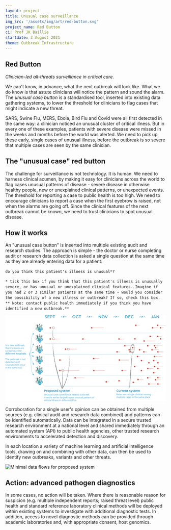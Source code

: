 ```yaml
---
layout: project
title: Unusual case surveillance
img_src: '/assets/img/art/red-button.svg'
project_name: Red Button
ci: Prof JK Baillie
startdate: 3 August 2021
theme: Outbreak Infrastructure
---
```


## Red Button

*Clinician-led all-threats surveillance in critical care.*

We can't know, in advance, what the next outbreak will look like. What we do know is that astute clinicians will notice the pattern and sound the alarm. The *unusual case button* is a standardised tool, inserted into existing data gathering systems, to lower the threshold for clinicians to flag cases that might indicate a new threat.

SARS, Swine Flu, MERS, Ebola, Bird Flu and Covid were all first detected in the same way: a clinician noticed an unusual cluster of critical illness. But in every one of these examples, patients with severe disease were missed in the weeks and months before the world was alerted. We need to pick up these early, single cases of unusual illness, before the outbreak is so severe that multiple cases are seen by the same clinician. 


## The "unusual case" red button

The challenge for surveillance is not technology. It is human. We need to harness clinical acumen, by making it easy for clinicians across the world to flag cases unusual patterns of disease - severe disease in otherwise healthy people, new or unexplained clinical patterns, or unexpected events. The threshold for reporting a case to public health is too high. We need to encourage clinicians to report a case when the first eyebrow is raised, not when the alarms are going off. Since the clinical features of the next outbreak cannot be known, we need to trust clinicians to spot unusual disease.

## How it works

An "unusual case button" is inserted into multiple existing audit and research studies. The approach is simple - the doctor or nurse completing audit or research data collection is asked a single question at the same time as they are already entering data for a patient: 

`do you think this patient's illness is unusual*?`

`* tick this box if you think that this patient's illness is unusually severe, or has unusual or unexplained clinical features. Imagine if you had 2 or 3 similar patients at the same time - would you consider the possibility of a new illness or outbreak? If so, check this box. ** Note: contact public health immediately if you think you have identified a new outbreak.** `

![Operation of unusual case critical illness surveillance system. When a new outbreak begins, patients present one by one, sporadically, to several different intensive care units. Currently, the outbreak is not detected until a single clinician sees several cases and notices the pattern. With unusual case detection, the very first cases may be identified and detected using advanced diagnostics, in time for public health measures to contain the outbreak.](/assets/img/art/red-button-text.svg)

Corroboration for a single user's opinion can be obtained from multiple sources (e.g. clinical audit and research data combined) and patterns can be identified automatically. Data can be integrated in a secure trusted research environment at a national level and shared immediately through an automated system (API) to public health agencies, other trusted research environments to accelerated detection and discovery.

<!-- UK specific -->
<!--
Data will piped immediately through an existing structure ([outbreak API](https://isaric4c.net/ap)) to public health agencies, trusted research envorinments (including Office for National Statistics), and the data contributors, to accelerate detection and discovery. 
-->

In each location a variety of machine learning and artificial intelligence tools, drawing on and combining with other data, can then be used to identify new outbreaks, variants and other threats.

![Minimal data flows for proposed system](/assets/img/art/red-button-data-flows.svg)

## Action: advanced pathogen diagnostics

In some cases, no action will be taken. Where there is reasonable reason for suspicion (e.g. multiple independent reports; raised threat level) public health and standard reference laboratory clinical methods will be deployed within existing systems to investigate with additional diagnostic tests. In addition, access to novel diagnostic methods can be provided through academic laboratories and, with appropriate consent, host genomics.

<!-- UK specific -->
<!--
In addition, access to novel advanced diagnostics can be provided through established mechanisms within the GenOMICC and COG-UK research support teams for any critically ill patient in the UK and, with appropriate consent, host genomics. 
-->
